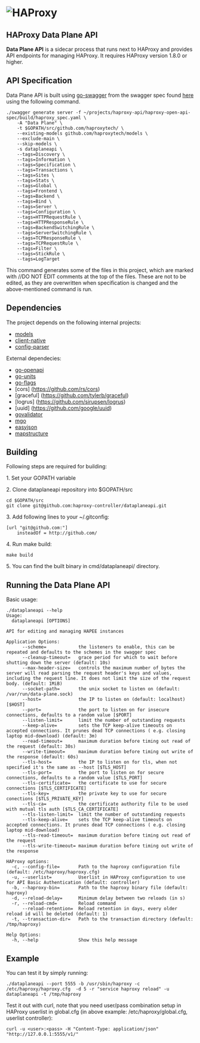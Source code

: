 # ![HAProxy](../assets/images/haproxy-weblogo-210x49.png "HAProxy")

## HAProxy Data Plane API

**Data Plane API** is a sidecar process that runs next to HAProxy and provides API endpoints for managing HAProxy. It requires HAProxy version 1.8.0 or higher.

## API Specification

Data Plane API is built using [go-swagger](https://github.com/go-swagger/go-swagger) from the swagger spec found [here](http://github.com/haproxytech/haproxy-open-api-spec/blob/2.0/build/haproxy_spec.yaml) using the following command.

```
./swagger generate server -f ~/projects/haproxy-api/haproxy-open-api-spec/build/haproxy_spec.yaml \
    -A "Data Plane" \
    -t $GOPATH/src/github.com/haproxytech/ \
    --existing-models github.com/haproxytech/models \
    --exclude-main \
    --skip-models \
    -s dataplaneapi \
    --tags=Discovery \
    --tags=Information \
    --tags=Specification \
    --tags=Transactions \
    --tags=Sites \
    --tags=Stats \
    --tags=Global \
    --tags=Frontend \
    --tags=Backend \
    --tags=Bind \
    --tags=Server \
    --tags=Configuration \
    --tags=HTTPRequestRule \
    --tags=HTTPResponseRule \
    --tags=BackendSwitchingRule \
    --tags=ServerSwitchingRule \
    --tags=TCPResponseRule \
    --tags=TCPRequestRule \
    --tags=Filter \
    --tags=StickRule \
    --tags=LogTarget 
```

This command generates some of the files in this project, which are marked with //DO NOT EDIT comments at the top of the files. These are not to be edited, as they are overwritten when specification is changed and the above-mentioned command is run.

## Dependencies

The project depends on the following internal projects:
- [models](http://github.com/haproxytech/models)
- [client-native](http://github.com/haproxytech/client-native)
- [config-parser](http://github.com/haproxytech/config-parser)

External dependecies:
- [go-openapi](https://github.com/go-openapi)
- [go-units](https://github.com/docker/go-units)
- [go-flags](https://github.com/jessevdk/go-flags)
- [cors] (https://github.com/rs/cors)
- [graceful] (https://github.com/tylerb/graceful)
- [logrus] (https://github.com/sirupsen/logrus)
- [uuid] (https://github.com/google/uuid)
- [govalidator](https://github.com/asaskevich/govalidator)
- [mgo](https://github.com/globalsign/mgo)
- [easyjson](https://github.com/mailru/easyjson)
- [mapstructure](https://github.com/mitchellh/mapstructure)

## Building

Following steps are required for building:

1\. Set your GOPATH variable

2\. Clone dataplaneapi repository into $GOPATH/src

```
cd $GOPATH/src
git clone git@github.com:haproxy-controller/dataplaneapi.git
```

3\. Add following lines to your ~/.gitconfig:

```
[url "git@github.com:"]
    insteadOf = http://github.com/
```

4\. Run make build:

```
make build
```

5\. You can find the built binary in cmd/dataplaneapi/ directory.

## Running the Data Plane API

Basic usage:

```
./dataplaneapi --help
Usage:
  dataplaneapi [OPTIONS]

API for editing and managing HAPEE instances

Application Options:
      --scheme=            the listeners to enable, this can be repeated and defaults to the schemes in the swagger spec
      --cleanup-timeout=   grace period for which to wait before shutting down the server (default: 10s)
      --max-header-size=   controls the maximum number of bytes the server will read parsing the request header's keys and values, including the request line. It does not limit the size of the request body. (default: 1MiB)
      --socket-path=       the unix socket to listen on (default: /var/run/data-plane.sock)
      --host=              the IP to listen on (default: localhost) [$HOST]
      --port=              the port to listen on for insecure connections, defaults to a random value [$PORT]
      --listen-limit=      limit the number of outstanding requests
      --keep-alive=        sets the TCP keep-alive timeouts on accepted connections. It prunes dead TCP connections ( e.g. closing laptop mid-download) (default: 3m)
      --read-timeout=      maximum duration before timing out read of the request (default: 30s)
      --write-timeout=     maximum duration before timing out write of the response (default: 60s)
      --tls-host=          the IP to listen on for tls, when not specified it's the same as --host [$TLS_HOST]
      --tls-port=          the port to listen on for secure connections, defaults to a random value [$TLS_PORT]
      --tls-certificate=   the certificate to use for secure connections [$TLS_CERTIFICATE]
      --tls-key=           the private key to use for secure conections [$TLS_PRIVATE_KEY]
      --tls-ca=            the certificate authority file to be used with mutual tls auth [$TLS_CA_CERTIFICATE]
      --tls-listen-limit=  limit the number of outstanding requests
      --tls-keep-alive=    sets the TCP keep-alive timeouts on accepted connections. It prunes dead TCP connections ( e.g. closing laptop mid-download)
      --tls-read-timeout=  maximum duration before timing out read of the request
      --tls-write-timeout= maximum duration before timing out write of the response

HAProxy options:
  -c, --config-file=       Path to the haproxy configuration file (default: /etc/haproxy/haproxy.cfg)
  -u, --userlist=          Userlist in HAProxy configuration to use for API Basic Authentication (default: controller)
  -b, --haproxy-bin=       Path to the haproxy binary file (default: haproxy)
  -d, --reload-delay=      Minimum delay between two reloads (in s)
  -r, --reload-cmd=        Reload command
      --reload-retention=  Reload retention in days, every older reload id will be deleted (default: 1)
  -t, --transaction-dir=   Path to the transaction directory (default: /tmp/haproxy)

Help Options:
  -h, --help               Show this help message
```

## Example 

You can test it by simply running:

```
./dataplaneapi --port 5555 -b /usr/sbin/haproxy -c /etc/haproxy/haproxy.cfg  -d 5 -r "service haproxy reload" -u dataplaneapi -t /tmp/haproxy
```

Test it out with curl, note that you need user/pass combination setup in HAProxy userlist in global.cfg (in above example: /etc/haproxy/global.cfg, userlist controller):

```
curl -u <user>:<pass> -H "Content-Type: application/json" "http://127.0.0.1:5555/v1/"
```